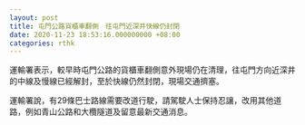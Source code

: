 ```yaml
---
layout: post
title: 屯門公路貨櫃車翻側　往屯門近深井快線仍封閉
date: 2020-11-23 18:53:16.000000000 +08:00
categories: rthk
---
```


運輸署表示，較早時屯門公路的貨櫃車翻側意外現場仍在清理，往屯門方向近深井的中線及慢線已經解封，至於快線仍然封閉，現場交通擠塞。

運輸署說，有29條巴士路線需要改道行駛，請駕駛人士保持忍讓，改用其他道路，例如青山公路和大欖隧道及留意最新交通消息。

